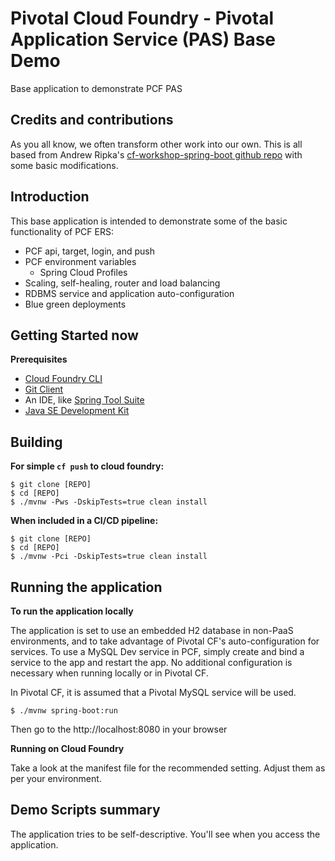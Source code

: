 # Pivotal Cloud Foundry - Pivotal Application Service (PAS) Base Demo
Base application to demonstrate PCF PAS

## Credits and contributions
As you all know, we often transform other work into our own. This is all based from Andrew Ripka's [cf-workshop-spring-boot github repo](https://github.com/pivotal-cf-workshop/cf-workshop-spring-boot) with some basic modifications.

## Introduction
This base application is intended to demonstrate some of the basic functionality of PCF ERS:

* PCF api, target, login, and push
* PCF environment variables
  * Spring Cloud Profiles
* Scaling, self-healing, router and load balancing
* RDBMS service and application auto-configuration
* Blue green deployments

## Getting Started now

**Prerequisites**
- [Cloud Foundry CLI](http://info.pivotal.io/p0R00I0eYJ011dAUCN06lR2)
- [Git Client](http://info.pivotal.io/i1RI0AUe6gN00C010l12J0R)
- An IDE, like [Spring Tool Suite](http://info.pivotal.io/f00RC0N0lh01eU21IAJ260R)
- [Java SE Development Kit](http://info.pivotal.io/n0I60i3021AN0JU0le10CRR)

## Building
**For simple `cf push` to cloud foundry:**
```
$ git clone [REPO]
$ cd [REPO]
$ ./mvnw -Pws -DskipTests=true clean install
```

**When included in a CI/CD pipeline:**
```
$ git clone [REPO]
$ cd [REPO]
$ ./mvnw -Pci -DskipTests=true clean install
```
## Running the application
**To run the application locally**

The application is set to use an embedded H2 database in non-PaaS environments, and to take advantage of Pivotal CF's auto-configuration for services. To use a MySQL Dev service in PCF, simply create and bind a service to the app and restart the app. No additional configuration is necessary when running locally or in Pivotal CF.

In Pivotal CF, it is assumed that a Pivotal MySQL service will be used.

```
$ ./mvnw spring-boot:run
```

Then go to the http://localhost:8080 in your browser

**Running on Cloud Foundry**

Take a look at the manifest file for the recommended setting. Adjust them as per your environment.

## Demo Scripts summary
The application tries to be self-descriptive. You'll see when you access the application.
